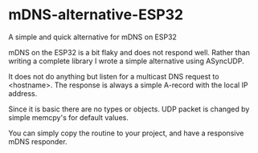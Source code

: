 # mDNS-alternative-ESP32
A simple and quick alternative for mDNS on ESP32

mDNS on the ESP32 is a bit flaky and does not respond well.
Rather than writing a complete library I wrote a simple alternative using ASyncUDP.

It does not do anything but listen for a multicast DNS request to \<hostname\>.
The response is always a simple A-record with the local IP address.

Since it is basic there are no types or objects. UDP packet is changed by simple
memcpy's for default values.

You can simply copy the routine to your project, and have a responsive mDNS responder.
